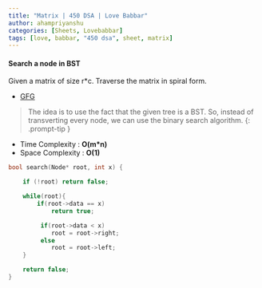```yaml
---
title: "Matrix | 450 DSA | Love Babbar"
author: ahampriyanshu
categories: [Sheets, Lovebabbar]
tags: [love, babbar, "450 dsa", sheet, matrix]
---
```


#### Search a node in BST

Given a matrix of size r\*c. Traverse the matrix in spiral form.

- [GFG](https://practice.geeksforgeeks.org/problems/spirally-traversing-a-matrix-1587115621/1)

> The idea is to use the fact that the given tree is a BST. So, instead of transverting every node, we can use the binary search algorithm.
> {: .prompt-tip }

- Time Complexity : **O(m\*n)**
- Space Complexity : **O(1)**

```cpp
bool search(Node* root, int x) {

    if (!root) return false;

    while(root){
        if(root->data == x)
            return true;

         if(root->data < x)
            root = root->right;
         else
            root = root->left;
    }

    return false;
}
```
